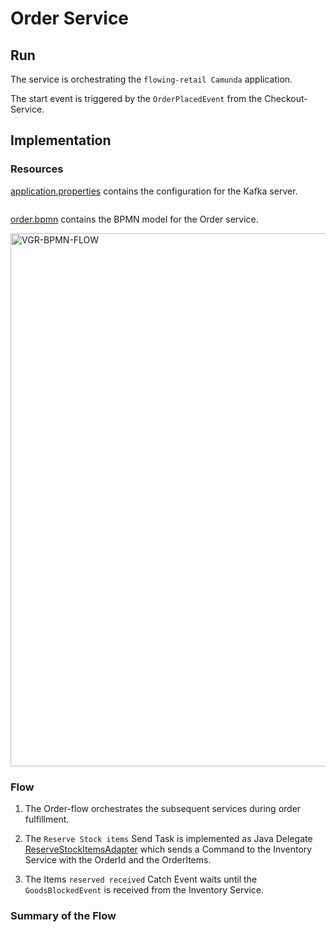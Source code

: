 # Order Service

## Run

The service is orchestrating the `flowing-retail Camunda` application.

The start event is triggered by the `OrderPlacedEvent` from the Checkout-Service.

## Implementation

### Resources
[application.properties](src/main/resources/application.properties) contains the configuration for the Kafka server.

```properties

````
[order.bpmn](src/main/resources/order.bpmn) contains the BPMN model for the Order service.

<img src="vgr-bpmn.png" width="853" alt="VGR-BPMN-FLOW">

### Flow
1. The Order-flow orchestrates the subsequent services during order fulfillment.

2. The `Reserve Stock items` Send Task is implemented as Java Delegate [ReserveStockItemsAdapter](src/main/java/io/flowing/retail/order/flow/ReserveStockItemsAdapter.java) which sends a Command to the Inventory Service with the OrderId and the OrderItems.
3. The Items `reserved received` Catch Event waits until the `GoodsBlockedEvent` is received from the Inventory Service.

### Summary of the Flow

